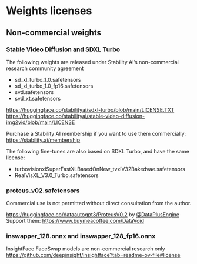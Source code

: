 # Weights licenses

## Non-commercial weights

### Stable Video Diffusion and SDXL Turbo

The following weights are released under Stability AI’s non-commercial research community agreement

- sd_xl_turbo_1.0.safetensors
- sd_xl_turbo_1.0_fp16.safetensors
- svd.safetensors
- svd_xt.safetensors

https://huggingface.co/stabilityai/sdxl-turbo/blob/main/LICENSE.TXT
https://huggingface.co/stabilityai/stable-video-diffusion-img2vid/blob/main/LICENSE

Purchase a Stability AI membership if you want to use them commercially:
https://stability.ai/membership

The following fine-tunes are also based on SDXL Turbo, and have the same license:

- turbovisionxlSuperFastXLBasedOnNew_tvxlV32Bakedvae.safetensors
- RealVisXL_V3.0_Turbo.safetensors

### proteus_v02.safetensors

Commercial use is not permitted without direct consultation from the author.

https://huggingface.co/dataautogpt3/ProteusV0.2 by [@DataPlusEngine](https://twitter.com/DataPlusEngine)
Support them: https://www.buymeacoffee.com/DataVoid

### inswapper_128.onnx and inswapper_128_fp16.onnx

InsightFace FaceSwap models are non-commercial research only
https://github.com/deepinsight/insightface?tab=readme-ov-file#license
